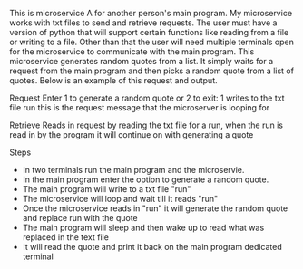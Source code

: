 This is microservice A for another person's main program. My microservice works with txt files to send and retrieve requests. The user must have a version of python that will support certain functions like 
reading from a file or writing to a file. Other than that the user will need multiple terminals open for the microservice to communicate with the main program. This microservice generates random quotes from a list.
It simply waits for a request from the main program and then picks a random quote from a list of quotes. Below is an example of this request and output.


Request
Enter 1 to generate a random quote or 2 to exit: 1
writes to the txt file run this is the request message that the microserver is looping for 

Retrieve
Reads in request by reading the txt file for a run, when the run is read in by the program it will continue on with generating a quote

Steps 
- In two terminals run the main program and the microservie.
- In the main program enter the option to generate a random quote.
- The main program will write to a txt file "run"
- The microservice will loop and wait till it reads "run"
- Once the microservice reads in "run" it will generate the random quote and replace run with the quote
- The main program will sleep and then wake up to read what was replaced in the text file
- It will read the quote and print it back on the main program dedicated terminal
